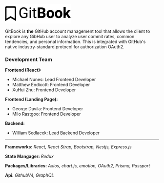 ![GitBook](https://github.com/build-week-github-user-breakdown/Marketing-page/blob/master/img/logo.png?raw=true)

GitBook is **the** GitHub account management tool that allows the client to explore any GibHub user to analyze user commit rates, common tendencies, and personal information. This is integrated with GitHub's native industry-standard protocol for authorization OAuth2.


### Development Team
**Frontend (React):**
 - Michael Nunes: Lead Frontend Developer
 - Matthew Endicott: Frontend Developer
 - XuHui Zhu: Frontend Developer

**Frontend (Landing Page):**
 - George Davila: Frontend Developer
 - Milo Rastgoo: Frontend Developer


**Backend:**
 - William Sedlacek: Lead Backend Developer
---
**Frameworks:**
  *React, React Strap, Bootstrap, Nestjs, Express.js*
  
**State Mangager:** 
  *Redux*
  
**Packages/Libraries:** 
  *Axios, chart.js, emotion, OAuth2, Prisma, Passport*
  
**Api:** 
  *GithubV4, GraphQL*

